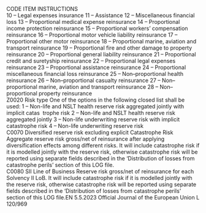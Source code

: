  
CODE  ITEM  INSTRUCTIONS  
10 – Legal expenses insurance 
11 – Assistance 
12 – Miscellaneous financial loss 
13 – Proportional medical expense reinsurance 
14 – Proportional income protection reinsurance 
15 – Proportional workers’ compensation reinsurance 
16 – Proportional motor vehicle liability reinsurance 
17 – Proportional other motor reinsurance 
18 – Proportional marine, aviation and transport reinsurance 
19 – Proportional fire and other damage to property reinsurance 
20 – Proportional general liability reinsurance 
21 – Proportional credit and suretyship reinsurance 
22 – Proportional legal expenses reinsurance 
23 – Proportional assistance reinsurance 
24 – Proportional miscellaneous financial loss reinsurance 
25 – Non–proportional health reinsurance 
26 – Non–proportional casualty reinsurance 
27 – Non–proportional marine, aviation and transport reinsurance 
28 – Non–proportional property reinsurance  
Z0020  Risk type  One of the options in the following closed list shall be used: 
1 – Non-life and NSLT health reserve risk aggregated jointly with implicit catas ­
trophe risk 
2 – Non-life and NSLT health reserve risk aggregated jointly 
3 – Non-life underwriting reserve risk with implicit catastrophe risk 
4 – Non-life underwriting reserve risk  
C0070  Diversified reserve risk 
excluding explicit Catastrophe 
Risk  Aggregate reserve risk gross/net of reinsurance after applying diversification effects 
among different risks. 
It will include catastrophe risk if it is modelled jointly with the reserve risk, 
otherwise catastrophe risk will be reported using separate fields described in the 
‘Distribution of losses from catastrophe perils’ section of this LOG file.  
C0080  SII Line of Business  Reserve risk gross/net of reinsurance for each Solvency II LoB. 
It will include catastrophe risk if it is modelled jointly with the reserve risk, 
otherwise catastrophe risk will be reported using separate fields described in the 
‘Distribution of losses from catastrophe perils’ section of this LOG file.EN  5.5.2023 Official Journal of the European Union L 120/969